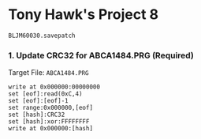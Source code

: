 #  Tony Hawk's Project 8 

`BLJM60030.savepatch`

### 1. Update CRC32 for ABCA1484.PRG (Required)

Target File: `ABCA1484.PRG`

```
write at 0x000000:00000000
set [eof]:read(0xC,4)
set [eof]:[eof]-1
set range:0x000000,[eof]
set [hash]:CRC32
set [hash]:xor:FFFFFFFF
write at 0x000000:[hash]
```

